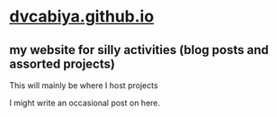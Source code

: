 # [dvcabiya.github.io](https://vcabiya.github.io/)
## my website for silly activities (blog posts and assorted projects)

This will mainly be where I host projects

I might write an occasional post on here.